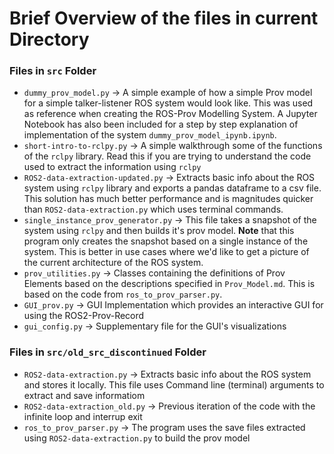 # Brief Overview of the files in current Directory
### Files in `src` Folder 
* `dummy_prov_model.py` -> A simple example of how a simple Prov model for a simple talker-listener ROS system would look like. This was used as reference when creating the ROS-Prov Modelling System. A Jupyter Notebook has also been included for a step by step explanation of implementation of the system `dummy_prov_model_ipynb.ipynb`.
* `short-intro-to-rclpy.py` -> A simple walkthrough some of the functions of the `rclpy` library. Read this if you are trying to understand the code used to extract the information using `rclpy`
* `ROS2-data-extraction-updated.py` -> Extracts basic info about the ROS system using `rclpy` library and exports a pandas dataframe to a csv file. This solution has much better performance and is magnitudes quicker than `ROS2-data-extraction.py` which uses terminal commands.
* `single_instance_prov_generator.py` -> This file takes a snapshot of the system using `rclpy` and then builds it's prov model. **Note** that this program only creates the snapshot based on a single instance of the system. This is better in use cases where we'd like to get a picture of the current architecture of the ROS system.
* `prov_utilities.py` -> Classes containing the definitions of Prov Elements based on the descriptions specified in `Prov_Model.md`. This is based on the code from `ros_to_prov_parser.py`. 
* `GUI_prov.py` -> GUI Implementation which provides an interactive GUI for using the ROS2-Prov-Record
* `gui_config.py` -> Supplementary file for the GUI's visualizations

### Files in `src/old_src_discontinued` Folder
* `ROS2-data-extraction.py` -> Extracts basic info about the ROS system and stores it locally. This file uses Command line (terminal) arguments to extract and save informatiom
* `ROS2-data-extraction_old.py` -> Previous iteration of the code with the infinite loop and interrup exit
* `ros_to_prov_parser.py` -> The program uses the save files extracted using `ROS2-data-extraction.py` to build the prov model
